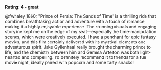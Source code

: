 **Rating: 4 - great**

@fwhaley_1860: "Prince of Persia: The Sands of Time" is a thrilling ride that combines breathtaking action and adventure with a touch of romance, making it a highly enjoyable experience. The stunning visuals and engaging storyline kept me on the edge of my seat—especially the time-manipulation scenes, which were creatively executed. I have a penchant for epic fantasy movies, and this film certainly delivered with its mystical elements and adventurous spirit. Jake Gyllenhaal really brought the charming prince to life, and the chemistry between him and Gemma Arterton was both light-hearted and compelling. I’d definitely recommend it to friends for a fun movie night, ideally paired with popcorn and some tasty snacks!